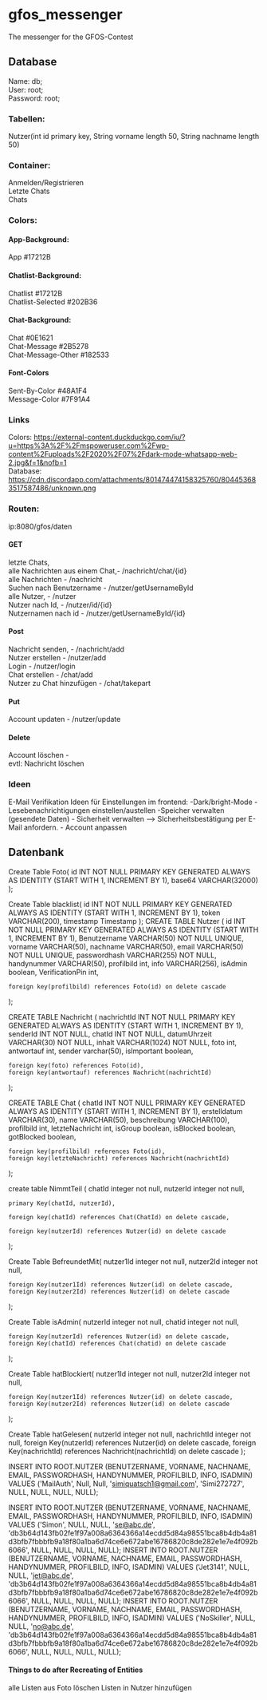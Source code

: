 # gfos_messenger
The messenger for the GFOS-Contest

## Database
Name: db; <br />
User: root; <br />
Password: root; <br />

### Tabellen:      
Nutzer(int id primary key, String vorname length 50, String nachname length 50)

### Container: 
Anmelden/Registrieren <br />
Letzte Chats <br />
Chats <br />

### Colors:
#### App-Background:
App #17212B <br />
#### Chatlist-Background:
Chatlist #17212B <br />
Chatlist-Selected #202B36 <br />
#### Chat-Background:
Chat #0E1621 <br />
Chat-Message #2B5278 <br />
Chat-Message-Other #182533 <br />
#### Font-Colors
Sent-By-Color #48A1F4 <br />
Message-Color #7F91A4 <br />

### Links
Colors: https://external-content.duckduckgo.com/iu/?u=https%3A%2F%2Fmspoweruser.com%2Fwp-content%2Fuploads%2F2020%2F07%2Fdark-mode-whatsapp-web-2.jpg&f=1&nofb=1 <br />
Database: https://cdn.discordapp.com/attachments/801474474158325760/804453683517587486/unknown.png

### Routen: 
ip:8080/gfos/daten
#### GET
letzte Chats, <br />
alle Nachrichten aus einem Chat,- /nachricht/chat/{id}<br />
alle Nachrichten - /nachricht <br />
Suchen nach Benutzername - /nutzer/getUsernameById <br />
alle Nutzer, - /nutzer<br />
Nutzer nach Id, - /nutzer/id/{id}<br />
Nutzernamen nach id - /nutzer/getUsernameById/{id}<br />

#### Post
Nachricht senden, - /nachricht/add<br />
Nutzer erstellen - /nutzer/add <br />
Login - /nutzer/login <br />
Chat erstellen - /chat/add <br />
Nutzer zu Chat hinzufügen - /chat/takepart <br />

#### Put
Account updaten - /nutzer/update<br />

#### Delete
Account löschen - <br />
evtl: Nachricht löschen <br />


### Ideen
E-Mail Verifikation
Ideen für Einstellungen im frontend:
    -Dark/bright-Mode
    -Lesebenachrichtigungen einstellen/austellen
    -Speicher verwalten (gesendete Daten)
    - Sicherheit verwalten --> SIcherheitsbestätigung per E-Mail anfordern.
    - Account anpassen
    

## Datenbank

Create Table Foto(
    id INT NOT NULL PRIMARY KEY GENERATED ALWAYS AS IDENTITY
    (START WITH 1, INCREMENT BY 1),
    base64 VARCHAR(32000)
);

Create Table blacklist(
    id INT NOT NULL PRIMARY KEY GENERATED ALWAYS AS IDENTITY
    (START WITH 1, INCREMENT BY 1),
    token VARCHAR(200),
    timestamp Timestamp
);
CREATE TABLE Nutzer
(
    id INT NOT NULL PRIMARY KEY GENERATED ALWAYS AS IDENTITY
    (START WITH 1, INCREMENT BY 1),
    Benutzername VARCHAR(50) NOT NULL UNIQUE,
    vorname VARCHAR(50),
    nachname VARCHAR(50),
    email VARCHAR(50) NOT NULL UNIQUE,
    passwordhash VARCHAR(255) NOT NULL,
    handynummer VARCHAR(50),
    profilbild int,
    info VARCHAR(256),
    isAdmin boolean,
    VerificationPin int,
    
    foreign key(profilbild) references Foto(id) on delete cascade
);

CREATE TABLE Nachricht 
(
    nachrichtId INT NOT NULL PRIMARY KEY GENERATED ALWAYS AS IDENTITY
    (START WITH 1, INCREMENT BY 1),
    senderId INT NOT NULL,
    chatId INT NOT NULL,
    datumUhrzeit VARCHAR(30) NOT NULL,
    inhalt VARCHAR(1024) NOT NULL,
    foto int,
    antwortauf int,
    sender varchar(50),
    isImportant boolean,
    
    foreign key(foto) references Foto(id),
    foreign key(antwortauf) references Nachricht(nachrichtId)
);

CREATE TABLE Chat 
(
    chatId INT NOT NULL PRIMARY KEY GENERATED ALWAYS AS IDENTITY
    (START WITH 1, INCREMENT BY 1),
    erstelldatum VARCHAR(30),
    name VARCHAR(50),
    beschreibung VARCHAR(100),
    profilbild int,
    letzteNachricht int,
    isGroup boolean,
    isBlocked boolean,
    gotBlocked boolean,
    
    foreign key(profilbild) references Foto(id),
    foreign key(letzteNachricht) references Nachricht(nachrichtId)
);

create table NimmtTeil (
    chatId integer not null,
    nutzerId integer not null,

    primary Key(chatId, nutzerId),

    foreign key(chatId) references Chat(ChatId) on delete cascade,
    
    foreign key(nutzerId) references Nutzer(id) on delete cascade
);

Create Table BefreundetMit( 
    nutzer1Id integer not null,
    nutzer2Id integer not null,
   
    foreign Key(nutzer1Id) references Nutzer(id) on delete cascade,
    foreign Key(nutzer2Id) references Nutzer(id) on delete cascade
    
);

Create Table isAdmin(
    nutzerId integer not null,
    chatid integer not null,
    
    foreign Key(nutzerId) references Nutzer(id) on delete cascade,
    foreign Key(chatId) references Chat(chatid) on delete cascade
);

Create Table hatBlockiert(
    nutzer1Id integer not null,
    nutzer2Id integer not null,
   
    foreign Key(nutzer1Id) references Nutzer(id) on delete cascade,
    foreign Key(nutzer2Id) references Nutzer(id) on delete cascade
);

Create Table hatGelesen(
	nutzerId integer not null,
	nachrichtId integer not null,
	foreign Key(nutzerId) references Nutzer(id) on delete cascade,
	foreign Key(nachrichtId) references Nachricht(nachrichtId) on delete cascade
);


INSERT INTO ROOT.NUTZER (BENUTZERNAME, VORNAME, NACHNAME, EMAIL, PASSWORDHASH, HANDYNUMMER, PROFILBILD, INFO, ISADMIN) 
	VALUES ('MailAuth', Null, Null, 'simiquatsch1@gmail.com', 'Simi272727', NULL, NULL, NULL, NULL);

INSERT INTO ROOT.NUTZER (BENUTZERNAME, VORNAME, NACHNAME, EMAIL, PASSWORDHASH, HANDYNUMMER, PROFILBILD, INFO, ISADMIN) 
	VALUES ('Simon', NULL, NULL, 'se@abc.de', 'db3b64d143fb02fe1f97a008a6364366a14ecdd5d84a98551bca8b4db4a81d3bfb7fbbbfb9a18f80a1ba6d74ce6e672abe16786820c8de282e1e7e4f092b6066', NULL, NULL, NULL, NULL);
INSERT INTO ROOT.NUTZER (BENUTZERNAME, VORNAME, NACHNAME, EMAIL, PASSWORDHASH, HANDYNUMMER, PROFILBILD, INFO, ISADMIN) 
	VALUES ('Jet3141', NULL, NULL, 'jet@abc.de', 'db3b64d143fb02fe1f97a008a6364366a14ecdd5d84a98551bca8b4db4a81d3bfb7fbbbfb9a18f80a1ba6d74ce6e672abe16786820c8de282e1e7e4f092b6066', NULL, NULL, NULL, NULL);
INSERT INTO ROOT.NUTZER (BENUTZERNAME, VORNAME, NACHNAME, EMAIL, PASSWORDHASH, HANDYNUMMER, PROFILBILD, INFO, ISADMIN) 
	VALUES ('NoSkiller', NULL, NULL, 'no@abc.de', 'db3b64d143fb02fe1f97a008a6364366a14ecdd5d84a98551bca8b4db4a81d3bfb7fbbbfb9a18f80a1ba6d74ce6e672abe16786820c8de282e1e7e4f092b6066', NULL, NULL, NULL, NULL);

#### Things to do after Recreating of Entities
alle Listen aus Foto löschen
Listen in Nutzer hinzufügen

